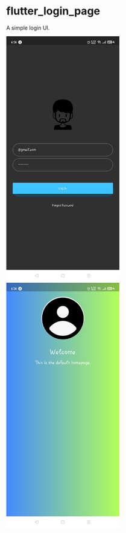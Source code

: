 # flutter_login_page

A simple login UI.


<img src="./images/3.jpg" width="300">

<img src="./images/4.jpg" width="300">
